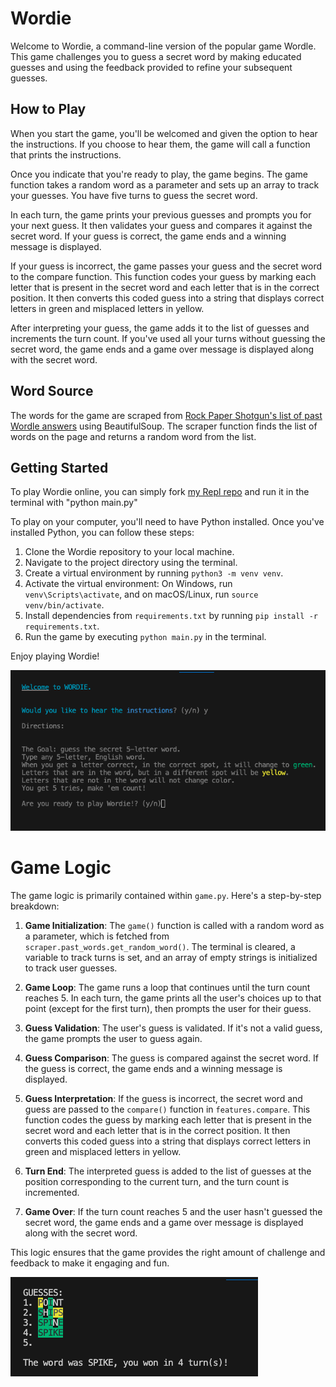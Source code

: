 # Wordie

Welcome to Wordie, a command-line version of the popular game Wordle. This game challenges you to guess a secret word by making educated guesses and using the feedback provided to refine your subsequent guesses.

## How to Play

When you start the game, you'll be welcomed and given the option to hear the instructions. If you choose to hear them, the game will call a function that prints the instructions.

Once you indicate that you're ready to play, the game begins. The game function takes a random word as a parameter and sets up an array to track your guesses. You have five turns to guess the secret word.

In each turn, the game prints your previous guesses and prompts you for your next guess. It then validates your guess and compares it against the secret word. If your guess is correct, the game ends and a winning message is displayed.

If your guess is incorrect, the game passes your guess and the secret word to the compare function. This function codes your guess by marking each letter that is present in the secret word and each letter that is in the correct position. It then converts this coded guess into a string that displays correct letters in green and misplaced letters in yellow.

After interpreting your guess, the game adds it to the list of guesses and increments the turn count. If you've used all your turns without guessing the secret word, the game ends and a game over message is displayed along with the secret word.

## Word Source

The words for the game are scraped from [Rock Paper Shotgun's list of past Wordle answers](https://www.rockpapershotgun.com/wordle-past-answers/) using BeautifulSoup. The scraper function finds the list of words on the page and returns a random word from the list.

## Getting Started

To play Wordie online, you can simply fork [my Repl repo](https://replit.com/@klhvattum/Wordie?v=1#main.py) and run it in the terminal with "python main.py"

To play on your computer, you'll need to have Python installed. Once you've installed Python, you can follow these steps:

1. Clone the Wordie repository to your local machine.
2. Navigate to the project directory using the terminal.
3. Create a virtual environment by running `python3 -m venv venv`.
4. Activate the virtual environment: On Windows, run `venv\Scripts\activate`, and on macOS/Linux, run `source venv/bin/activate`.
5. Install dependencies from `requirements.txt` by running `pip install -r requirements.txt`.
6. Run the game by executing `python main.py` in the terminal.

Enjoy playing Wordie!

![Wordie Screenshot](assets/wordie_screenshot.png)

# Game Logic

The game logic is primarily contained within `game.py`. Here's a step-by-step breakdown:

1. **Game Initialization**: The `game()` function is called with a random word as a parameter, which is fetched from `scraper.past_words.get_random_word()`. The terminal is cleared, a variable to track turns is set, and an array of empty strings is initialized to track user guesses.

2. **Game Loop**: The game runs a loop that continues until the turn count reaches 5. In each turn, the game prints all the user's choices up to that point (except for the first turn), then prompts the user for their guess.

3. **Guess Validation**: The user's guess is validated. If it's not a valid guess, the game prompts the user to guess again.

4. **Guess Comparison**: The guess is compared against the secret word. If the guess is correct, the game ends and a winning message is displayed.

5. **Guess Interpretation**: If the guess is incorrect, the secret word and guess are passed to the `compare()` function in `features.compare`. This function codes the guess by marking each letter that is present in the secret word and each letter that is in the correct position. It then converts this coded guess into a string that displays correct letters in green and misplaced letters in yellow.

6. **Turn End**: The interpreted guess is added to the list of guesses at the position corresponding to the current turn, and the turn count is incremented.

7. **Game Over**: If the turn count reaches 5 and the user hasn't guessed the secret word, the game ends and a game over message is displayed along with the secret word.

This logic ensures that the game provides the right amount of challenge and feedback to make it engaging and fun.

![Wordie Screenshot](assets/game_play_screenshot.png)
